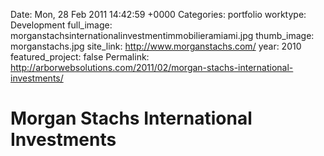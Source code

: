 Date: Mon, 28 Feb 2011 14:42:59 +0000
Categories: portfolio
worktype: Development
full_image: morganstachsinternationalinvestmentimmobilieramiami.jpg
thumb_image: morganstachs.jpg
site_link: http://www.morganstachs.com/
year: 2010
featured_project: false
Permalink: http://arborwebsolutions.com/2011/02/morgan-stachs-international-investments/

# Morgan Stachs International Investments


